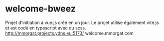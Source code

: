 # welcome-bweez

Projet d'initiation à vue.js créé en un jour.
Le projet utilise également vite.js et est codé en typescript avec du scss.
http://mmorgat.projects.ydns.eu:5173/
welcome.mmorgat.com
